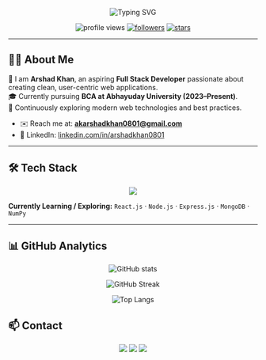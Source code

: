 <!-- Profile README for Arshad Khan (@Codeoi01) -->

<!-- Typing Header -->
<p align="center">
  <img src="https://readme-typing-svg.herokuapp.com?size=28&duration=3500&pause=700&center=true&vCenter=true&width=700&lines=Hi+%F0%9F%91%8B+I'm+Arshad+Khan;Aspiring+Full+Stack+Developer;Code+%7C+Create+%7C+Innovate;Learning+by+Building+%F0%9F%9A%80" alt="Typing SVG" />
</p>

<!-- Badges -->
<p align="center">
  <img src="https://komarev.com/ghpvc/?username=Codeoi01&style=for-the-badge&color=blueviolet&label=PROFILE+VIEWS" alt="profile views" />
  <a href="https://github.com/Codeoi01?tab=followers"><img src="https://img.shields.io/github/followers/Codeoi01?style=for-the-badge&logo=github" alt="followers" /></a>
  <a href="https://github.com/Codeoi01"><img src="https://img.shields.io/github/stars/Codeoi01?affiliations=OWNER%2CCOLLABORATOR&style=for-the-badge&logo=github&color=yellow" alt="stars" /></a>
</p>

---

## 👨‍💻 About Me
🚀 I am **Arshad Khan**, an aspiring **Full Stack Developer** passionate about creating clean, user-centric web applications.  
🎓 Currently pursuing **BCA at Abhayuday University (2023–Present)**.  
🌱 Continuously exploring modern web technologies and best practices.  

- ✉️ Reach me at: **akarshadkhan0801@gmail.com**  
- 🔗 LinkedIn: [linkedin.com/in/arshadkhan0801](https://www.linkedin.com/in/arshadkhan0801)  

---

## 🛠️ Tech Stack
<p align="center">
  <img src="https://skillicons.dev/icons?i=html,css,js,python,mysql,tailwind,git,github" />
</p>

**Currently Learning / Exploring:** `React.js` · `Node.js` · `Express.js` · `MongoDB` · `NumPy`

---

## 📊 GitHub Analytics
<p align="center">
  <img src="https://github-readme-stats.vercel.app/api?username=Codeoi01&show_icons=true&theme=tokyonight&count_private=true" alt="GitHub stats" />
</p>
<p align="center">
  <img src="https://github-readme-streak-stats.herokuapp.com?user=Codeoi01&theme=tokyonight" alt="GitHub Streak" />
</p>
<p align="center">
  <img src="https://github-readme-stats.vercel.app/api/top-langs/?username=Codeoi01&layout=compact&theme=tokyonight" alt="Top Langs" />
</p>



## 📫 Contact
<p align="center">
  <a href="mailto:akarshadkhan0801@gmail.com"><img src="https://img.shields.io/badge/Email-D14836?style=for-the-badge&logo=gmail&logoColor=white" /></a>
  <a href="https://www.linkedin.com/in/arshadkhan0801"><img src="https://img.shields.io/badge/LinkedIn-0077B5?style=for-the-badge&logo=linkedin&logoColor=white" /></a>
  <a href="https://github.com/Codeoi01"><img src="https://img.shields.io/badge/GitHub-100000?style=for-the-badge&logo=github&logoColor=white" /></a>
</p>
